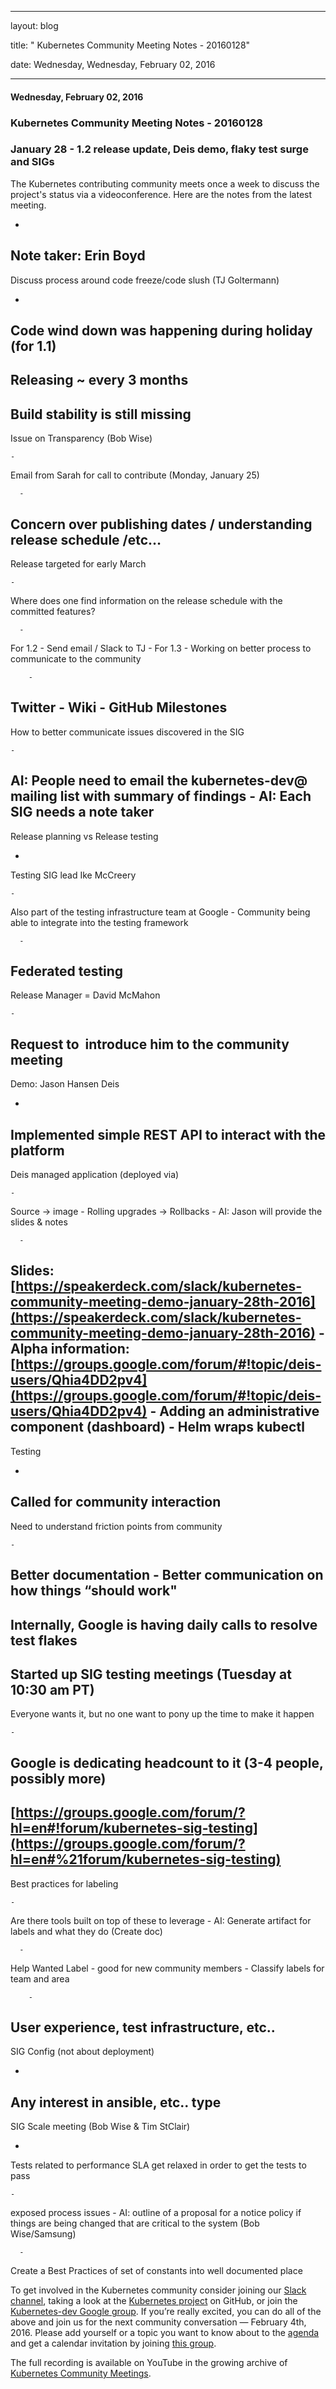 ---

   layout: blog

   title:  " Kubernetes Community Meeting Notes - 20160128" 

   date:   Wednesday,  Wednesday, February 02, 2016 
 

   --- 
#### Wednesday, February 02, 2016 
### Kubernetes Community Meeting Notes - 20160128 
### January 28 - 1.2 release update, Deis demo, flaky test surge and SIGs
  
The Kubernetes contributing community meets once a week to discuss the project's status via a videoconference. Here are the notes from the latest meeting.  
  

- 
Note taker: Erin Boyd
- 
Discuss process around code freeze/code slush (TJ Goltermann)

  - 
Code wind down was happening during holiday (for 1.1)
  - 
Releasing ~ every 3 months
  - 
Build stability is still missing 
  - 
Issue on Transparency (Bob Wise)

    - 
Email from Sarah for call to contribute (Monday, January 25)

      - 
Concern over publishing dates / understanding release schedule /etc…
  - 
Release targeted for early March

    - 
Where does one find information on the release schedule with the committed features?

      - 
For 1.2 - Send email / Slack to TJ 
      - 
For 1.3 - Working on better process to communicate to the community

        - 
Twitter
        - 
Wiki
        - 
GitHub Milestones
  - 
How to better communicate issues discovered in the SIG

    - 
AI: People need to email the kubernetes-dev@ mailing list with summary of findings
    - 
AI: Each SIG needs a note taker
- 
Release planning vs Release testing

  - 
Testing SIG lead Ike McCreery 

    - 
Also part of the testing infrastructure team at Google
    - 
Community being able to integrate into the testing framework

      - 
Federated testing
  - 
Release Manager = David McMahon

    - 
Request to &nbsp;introduce him to the community meeting
- 
Demo: Jason Hansen Deis

  - 
Implemented simple REST API to interact with the platform
  - 
Deis managed application (deployed via)

    - 
Source -\> image
    - 
Rolling upgrades -\> Rollbacks
    - 
AI: Jason will provide the slides & notes

      - 
Slides: [https://speakerdeck.com/slack/kubernetes-community-meeting-demo-january-28th-2016](https://speakerdeck.com/slack/kubernetes-community-meeting-demo-january-28th-2016)
      - 
Alpha information: [https://groups.google.com/forum/#!topic/deis-users/Qhia4DD2pv4](https://groups.google.com/forum/#!topic/deis-users/Qhia4DD2pv4)
    - 
Adding an administrative component (dashboard)
    - 
Helm wraps kubectl
- 
Testing

  - 
Called for community interaction
  - 
Need to understand friction points from community

    - 
Better documentation
    - 
Better communication on how things “should work"
  - 
Internally, Google is having daily calls to resolve test flakes
  - 
Started up SIG testing meetings (Tuesday at 10:30 am PT)
  - 
Everyone wants it, but no one want to pony up the time to make it happen

    - 
Google is dedicating headcount to it (3-4 people, possibly more)
  - 
[https://groups.google.com/forum/?hl=en#!forum/kubernetes-sig-testing](https://groups.google.com/forum/?hl=en#%21forum/kubernetes-sig-testing)
- 
Best practices for labeling

    - 
Are there tools built on top of these to leverage
    - 
AI: Generate artifact for labels and what they do (Create doc)

      - 
Help Wanted Label - good for new community members
      - 
Classify labels for team and area

        - 
User experience, test infrastructure, etc..
- 
SIG Config (not about deployment)

  - 
Any interest in ansible, etc.. type 
- 
SIG Scale meeting (Bob Wise & Tim StClair)

  - 
Tests related to performance SLA get relaxed in order to get the tests to pass

    - 
exposed process issues
    - 
AI: outline of a proposal for a notice policy if things are being changed that are critical to the system (Bob Wise/Samsung)

      - 
Create a Best Practices of set of constants into well documented place

  

To get involved in the Kubernetes community consider joining our [Slack channel](http://slack.k8s.io/), taking a look at the [Kubernetes project](https://github.com/kubernetes/) on GitHub, or join the [Kubernetes-dev Google group](https://groups.google.com/forum/#!forum/kubernetes-dev). If you’re really excited, you can do all of the above and join us for the next community conversation — February 4th, 2016. Please add yourself or a topic you want to know about to the [agenda](https://docs.google.com/document/d/1VQDIAB0OqiSjIHI8AWMvSdceWhnz56jNpZrLs6o7NJY/edit) and get a calendar invitation by joining [this group](https://groups.google.com/forum/#!forum/kubernetes-community-video-chat).  
  
The full recording is available on YouTube in the growing archive of [Kubernetes Community Meetings](https://www.youtube.com/playlist?list=PL69nYSiGNLP1pkHsbPjzAewvMgGUpkCnJ). 